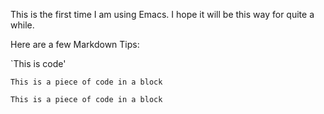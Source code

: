 

This is the first time I am using Emacs. I hope it will be this way for quite a while.

Here are a few Markdown Tips:

`This is code'

~~~~~~~~~~~~
This is a piece of code in a block
~~~~~~~~~~~~

`````
This is a piece of code in a block
`````
